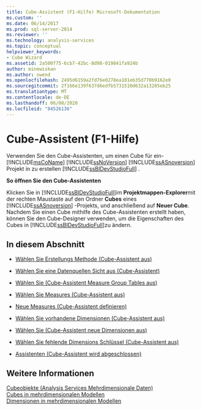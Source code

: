 ```yaml
---
title: Cube-Assistent (F1-Hilfe) Microsoft-Dokumentation
ms.custom: ''
ms.date: 06/14/2017
ms.prod: sql-server-2014
ms.reviewer: ''
ms.technology: analysis-services
ms.topic: conceptual
helpviewer_keywords:
- Cube Wizard
ms.assetid: 2a500f75-6cb7-42bc-8d98-019841fa924b
author: minewiskan
ms.author: owend
ms.openlocfilehash: 2495d6159a2fd76e0278ea101eb35d770b9162e0
ms.sourcegitcommit: 2f166e139f637d6edfb5731510d632a13205eb25
ms.translationtype: MT
ms.contentlocale: de-DE
ms.lasthandoff: 06/08/2020
ms.locfileid: "84526136"
---
```

# <a name="cube-wizard-f1-help"></a>Cube-Assistent (F1-Hilfe)
  Verwenden Sie den Cube-Assistenten, um einen Cube für ein- [!INCLUDE[msCoName](../includes/msconame-md.md)] [!INCLUDE[ssNoVersion](../includes/ssnoversion-md.md)] [!INCLUDE[ssASnoversion](../includes/ssasnoversion-md.md)] Projekt in zu erstellen [!INCLUDE[ssBIDevStudioFull](../includes/ssbidevstudiofull-md.md)] .  
  
 **So öffnen Sie den Cube-Assistenten**  
  
 Klicken Sie in [!INCLUDE[ssBIDevStudioFull](../includes/ssbidevstudiofull-md.md)]im **Projektmappen-Explorer**mit der rechten Maustaste auf den Ordner **Cubes** eines [!INCLUDE[ssASnoversion](../includes/ssasnoversion-md.md)] -Projekts, und anschließend auf **Neuer Cube**. Nachdem Sie einen Cube mithilfe des Cube-Assistenten erstellt haben, können Sie den Cube-Designer verwenden, um die Eigenschaften des Cubes in [!INCLUDE[ssBIDevStudioFull](../includes/ssbidevstudiofull-md.md)]zu ändern.  
  
## <a name="in-this-section"></a>In diesem Abschnitt  
  
-   [Wählen Sie Erstellungs Methode &#40;Cube-Assistent aus&#41;](select-creation-method-cube-wizard.md)  
  
-   [Wählen Sie eine Datenquellen Sicht aus &#40;Cube-Assistent&#41;](select-a-data-source-view-cube-wizard.md)  
  
-   [Wählen Sie &#40;Cube-Assistent Measure Group Tables aus&#41;](select-measure-group-tables-cube-wizard.md)  
  
-   [Wählen Sie Measures &#40;Cube-Assistent aus&#41;](select-measures-cube-wizard.md)  
  
-   [Neue Measures &#40;Cube-Assistent definieren&#41;](define-new-measures-cube-wizard.md)  
  
-   [Wählen Sie vorhandene Dimensionen &#40;Cube-Assistent aus&#41;](select-existing-dimensions-cube-wizard.md)  
  
-   [Wählen Sie &#40;Cube-Assistent neue Dimensionen aus&#41;](select-new-dimensions-cube-wizard.md)  
  
-   [Wählen Sie fehlende Dimensions Schlüssel &#40;Cube-Assistent aus&#41;](select-missing-dimension-keys-cube-wizard.md)  
  
-   [Assistenten &#40;Cube-Assistent wird abgeschlossen&#41;](completing-the-wizard-cube-wizard.md)  
  
## <a name="see-also"></a>Weitere Informationen  
 [Cubeobjekte &#40;Analysis Services Mehrdimensionale Daten&#41;](multidimensional-models-olap-logical-cube-objects/cube-objects-analysis-services-multidimensional-data.md)   
 [Cubes in mehrdimensionalen Modellen](multidimensional-models/cubes-in-multidimensional-models.md)   
 [Dimensionen in mehrdimensionalen Modellen](multidimensional-models/dimensions-in-multidimensional-models.md)  
  
  
